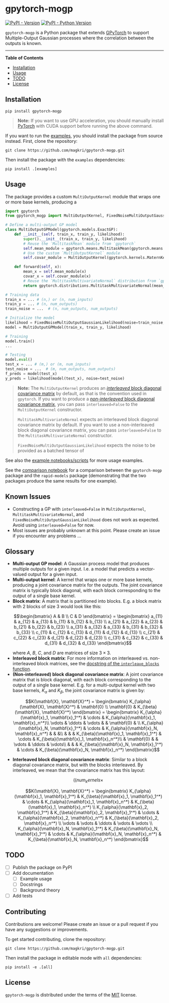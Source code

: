 # gpytorch-mogp

[![PyPI - Version](https://img.shields.io/pypi/v/gpytorch-mogp-new.svg)](https://pypi.org/project/gpytorch-mogp-new)
[![PyPI - Python Version](https://img.shields.io/pypi/pyversions/gpytorch-mogp-new.svg)](https://pypi.org/project/gpytorch-mogp-new)

`gpytorch-mogp` is a Python package that extends [GPyTorch](https://gpytorch.ai/) to support Multiple-Output Gaussian
processes where the correlation between the outputs is known.

-----

**Table of Contents**

- [Installation](#installation)
- [Usage](#usage)
- [TODO](#todo)
- [License](#license)

## Installation

```shell
pip install gpytorch-mogp
```

> **Note:** If you want to use GPU acceleration, you should manually install
> [PyTorch](https://pytorch.org/get-started/locally/) with CUDA support before running the above command.

If you want to run the [examples](examples), you should install the package from source instead. First, clone the
repository:

```shell
git clone https://github.com/magkri/gpytorch-mogp.git
```

Then install the package with the `examples` dependencies:

```shell
pip install .[examples]
```

## Usage

The package provides a custom `MultiOutputKernel` module that wraps one or more base kernels, producing a

```python
import gpytorch
from gpytorch_mogp import MultiOutputKernel, FixedNoiseMultiOutputGaussianLikelihood

# Define a multi-output GP model
class MultiOutputGPModel(gpytorch.models.ExactGP):
    def __init__(self, train_x, train_y, likelihood):
        super().__init__(train_x, train_y, likelihood)
        # Reuse the `MultitaskMean` module from `gpytorch`
        self.mean_module = gpytorch.means.MultitaskMean(gpytorch.means.ConstantMean(), num_tasks=2)
        # Use the custom `MultiOutputKernel` module
        self.covar_module = MultiOutputKernel(gpytorch.kernels.MaternKernel(), num_outputs=2)

    def forward(self, x):
        mean_x = self.mean_module(x)
        covar_x = self.covar_module(x)
        # Reuse the `MultitaskMultivariateNormal` distribution from `gpytorch`
        return gpytorch.distributions.MultitaskMultivariateNormal(mean_x, covar_x)

# Training data
train_x = ... # (n,) or (n, num_inputs)
train_y = ... # (n, num_outputs)
train_noise = ...  # (n, num_outputs, num_outputs)

# Initialize the model
likelihood = FixedNoiseMultiOutputGaussianLikelihood(noise=train_noise, num_tasks=2)
model = MultiOutputGPModel(train_x, train_y, likelihood)

# Training
model.train()
...

# Testing
model.eval()
test_x = ... # (m,) or (m, num_inputs)
test_noise = ...  # (m, num_outputs, num_outputs)
f_preds = model(test_x)
y_preds = likelihood(model(test_x), noise=test_noise)
```

> **Note:** The `MultiOutputKernel` produces an [_interleaved_ block diagonal covariance matrix](#glossary) by default,
> as that is the convention used in `gpytorch`. If you want to produce a [_non-interleaved_ block diagonal covariance
> matrix](#glossary), you can pass `interleaved=False` to the `MultiOutputKernel` constructor.
>
> `MultitaskMultivariateNormal` expects an interleaved block diagonal covariance matrix by default. If you want to use a
> non-interleaved block diagonal covariance matrix, you can pass `interleaved=False` to the
> `MultitaskMultivariateNormal` constructor.
>
> `FixedNoiseMultiOutputGaussianLikelihood` expects the noise to be provided as a batched tensor of 

See also the [example notebooks/scripts](examples) for more usage examples.

See the [comparison notebook](examples/comparison_with_rapid_models.ipynb) for a comparison between the `gpytorch-mogp`
package and the `rapid-models` package (demonstrating that the two packages produce the same results for one example).

## Known Issues
- Constructing a GP with `interleaved=False` in `MultiOutputKernel`, `MultitaskMultivariateNormal`, and
    `FixedNoiseMultiOutputGaussianLikelihood` does not work as expected. Avoid using `interleaved=False` for now.
- Most issues are probably unknown at this point. Please create an issue if you encounter any problems ...

## Glossary
- **Multi-output GP model**: A Gaussian process model that produces multiple outputs for a given input. I.e. a model
    that predicts a vector-valued output for a given input.
- **Multi-output kernel**: A kernel that wraps one or more base kernels, producing a joint covariance matrix for the
    outputs. The joint covariance matrix is typically block diagonal, with each block corresponding to the output of a
    single base kernel. 
- **Block matrix**: A matrix that is partitioned into blocks. E.g. a block matrix with $2$ blocks of size $3$ would
    look like this:
    ```math
    \begin{bmatrix}
    A & B \\
    C & D
    \end{bmatrix} = \begin{bmatrix}
    a_{11} & a_{12} & a_{13} & b_{11} & b_{12} & b_{13} \\
    a_{21} & a_{22} & a_{23} & b_{21} & b_{22} & b_{23} \\
    a_{31} & a_{32} & a_{33} & b_{31} & b_{32} & b_{33} \\
    c_{11} & c_{12} & c_{13} & d_{11} & d_{12} & d_{13} \\
    c_{21} & c_{22} & c_{23} & d_{21} & d_{22} & d_{23} \\
    c_{31} & c_{32} & c_{33} & d_{31} & d_{32} & d_{33}
    \end{bmatrix}
    ```
    where $A$, $B$, $C$, and $D$ are matrices of size $3 \times 3$.
- **Interleaved block matrix**:
    For more information on interleaved vs. non-interleaved block matrices, see the
    [docstring of the `interleave_blocks` function](src/gpytorch_mogp/utils/blocks.py).
- **(Non-interleaved) block diagonal covariance matrix**: A joint covariance matrix that is block diagonal, with each
    block corresponding to the output of a single base kernel. E.g. for a multi-output kernel with two base kernels,
    $`K_{\alpha}`$ and $`K_{\beta}`$, the joint covariance matrix is given by:
    ```math
    K(\mathbf{X}, \mathbf{X}^*) = \begin{bmatrix}
    K_{\alpha}(\mathbf{X}, \mathbf{X}^*) & \mathbf{0} \\
    \mathbf{0} & K_{\beta}(\mathbf{X}, \mathbf{X}^*)
    \end{bmatrix} = \begin{bmatrix}
    K_{\alpha}(\mathbf{x}_1, \mathbf{x}_1^*) & \cdots & K_{\alpha}(\mathbf{x}_1, \mathbf{x}_n^*)\\
    \vdots & \ddots & \vdots & & \mathbf{0} & \\
    K_{\alpha}(\mathbf{x}_N, \mathbf{x}_1^*) & \cdots & K_{\alpha}(\mathbf{x}_N, \mathbf{x}_n^*) & & &\\
    & & & K_{\beta}(\mathbf{x}_1, \mathbf{x}_1^*) & \cdots & K_{\beta}(\mathbf{x}_1, \mathbf{x}_n^*)\\
    & \mathbf{0} & & \vdots & \ddots & \vdots\\
    & & & K_{\beta}(\mathbf{x}_N, \mathbf{x}_1^*) & \cdots & K_{\beta}(\mathbf{x}_N, \mathbf{x}_n^*)
    \end{bmatrix}
    ```
- **Interleaved block diagonal covariance matrix**: Similar to a block diagonal covariance matrix, but with the blocks
    interleaved. By interleaved, we mean that the covariance matrix has this layout:
    ```math
    ((num_kernels \times
    ```
    ```math
    K(\mathbf{X}, \mathbf{X}^*) = \begin{bmatrix}
    K_{\alpha}(\mathbf{x}_1, \mathbf{x}_1^*) & K_{\beta}(\mathbf{x}_1, \mathbf{x}_1^*) & \cdots & K_{\alpha}(\mathbf{x}_1, \mathbf{x}_n^*) & K_{\beta}(\mathbf{x}_1, \mathbf{x}_n^*) \\
    K_{\alpha}(\mathbf{x}_2, \mathbf{x}_1^*) & K_{\beta}(\mathbf{x}_2, \mathbf{x}_1^*) & \cdots & K_{\alpha}(\mathbf{x}_2, \mathbf{x}_n^*) & K_{\beta}(\mathbf{x}_2, \mathbf{x}_n^*) \\
    \vdots & \vdots & \ddots & \vdots & \vdots \\
    K_{\alpha}(\mathbf{x}_N, \mathbf{x}_1^*) & K_{\beta}(\mathbf{x}_N, \mathbf{x}_1^*) & \cdots & K_{\alpha}(\mathbf{x}_N, \mathbf{x}_n^*) & K_{\beta}(\mathbf{x}_N, \mathbf{x}_n^*)
    \end{bmatrix}
    ```

## TODO

- [ ] Publish the package on PyPI
- [ ] Add documentation
    - [ ] Example usage
    - [ ] Docstrings
    - [ ] Background theory
- [ ] Add tests

## Contributing

Contributions are welcome! Please create an issue or a pull request if you have any suggestions or improvements.

To get started contributing, clone the repository:

```shell
git clone https://github.com/magkri/gpytorch-mogp.git
```

Then install the package in editable mode with `all` dependencies:
```shell
pip install -e .[all]
```

## License

`gpytorch-mogp` is distributed under the terms of the [MIT](https://spdx.org/licenses/MIT.html) license.
